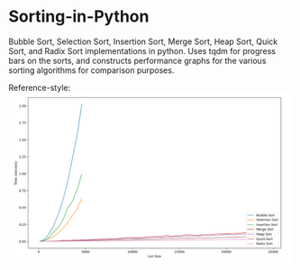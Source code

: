 # Sorting-in-Python
Bubble Sort, Selection Sort, Insertion Sort, Merge Sort, Heap Sort, Quick Sort, and Radix Sort implementations in python. Uses tqdm for progress bars on the sorts, and constructs performance graphs for the various sorting algorithms for comparison purposes.

Reference-style: 
![Sorting times for various sorting algorithms][logo]

[logo]: https://github.com/TadayoshiCarvajal/Sorting-in-Python/blob/master/sort_performance.png
